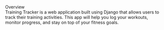 Overview   
Training Tracker is a web application built using Django that allows users to track their training activities. This app will help you log your workouts, monitor progress, and stay on top of your fitness goals.
